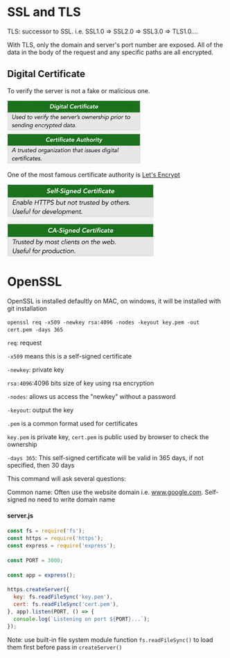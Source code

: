 # SSL and TLS

TLS: successor to SSL. i.e. SSL1.0 => SSL2.0 => SSL3.0 => TLS1.0....

With TLS, only the domain and server's port number are exposed. All of the data in the body of the request and any specific paths are all encrypted.

## Digital Certificate

To verify the server is not a fake or malicious one.

<img src="Node Security & Authentication.assets/Screen Shot 2022-03-01 at 8.13.16 PM.png" alt="Screen Shot 2022-03-01 at 8.13.16 PM" style="zoom:30%;" />

One of the most famous certificate authority is [Let's Encrypt](https://letsencrypt.org/)

<img src="Node Security & Authentication.assets/Screen Shot 2022-03-01 at 8.16.24 PM.png" alt="Screen Shot 2022-03-01 at 8.16.24 PM" style="zoom:33%;" />

# OpenSSL

OpenSSL is installed defaultly on MAC, on windows, it will be installed with git installation

`openssl req -x509 -newkey rsa:4096 -nodes -keyout key.pem -out cert.pem -days 365`

`req`: request

`-x509` means this is a self-signed certificate

`-newkey`: private key

`rsa:4096`:4096 bits size of key using rsa encryption

`-nodes`: allows us access the "newkey" without a password

`-keyout`: output the key

`.pem` is a common format used for certificates

`key.pem` is private key, `cert.pem` is public used by browser to check the ownership

`-days 365`: This self-signed certificate will be valid in 365 days, if not specified, then 30 days

This command will ask several questions:

Common name: Often use the website domain i.e. www.google.com. Self-signed no need to write domain name

#### server.js

```js
const fs = require('fs');
const https = require('https');
const express = require('express');

const PORT = 3000;

const app = express();

https.createServer({
  key: fs.readFileSync('key.pem'),
  cert: fs.readFileSync('cert.pem'),
}, app).listen(PORT, () => {
  console.log(`Listening on port ${PORT}...`);
});
```

Note: use built-in file system module function `fs.readFileSync()` to load them first before pass in `createServer()`